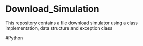 # Download_Simulation

This repository contains a file download simulator using a class implementation, data structure and exception class

#Python
